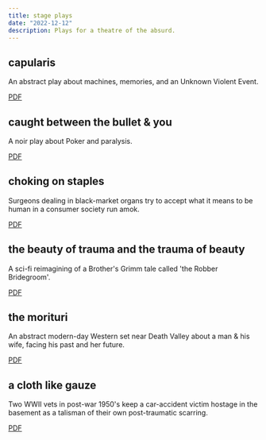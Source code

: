 ```yaml
---
title: stage plays
date: "2022-12-12"
description: Plays for a theatre of the absurd.
---
```


<div>
<h2>capularis</h2>
<p>An abstract play about machines, memories, and an Unknown Violent Event.</p> 
<a href="./olivernowak_capularis.pdf">PDF</a>
</div>

<div>
<h2>caught between the bullet & you</h2>
<p>A noir play about Poker and paralysis.</p> 
<a href="./olivernowak_caughtbetweenbulletandyou.pdf">PDF</a>
</div>

<div>
<h2>choking on staples</h2>
<p>Surgeons dealing in black-market organs try to accept what it means to be human in a consumer society run amok.</p> 
<a href="./olivernowak_chokingonstaples.pdf">PDF</a>
</div>

<div>
<h2>the beauty of trauma and the trauma of beauty</h2>
<p>A sci-fi reimagining of a Brother's Grimm tale called 'the Robber Bridegroom'.</p> 
<a href="./olivernowak_beautyoftrauma.pdf">PDF</a>
</div>

<div>
<h2>the morituri</h2>
<p>An abstract modern-day Western set near Death Valley about a man & his wife, facing his past and her future.</p> 
<a href="./olivernowak_morituri.pdf">PDF</a>
</div>

<div>
<h2>a cloth like gauze</h2>
<p>Two WWII vets in post-war 1950's keep a car-accident victim hostage in the basement as a talisman of their own post-traumatic scarring.</p> 
<a href="./olivernowak_aclothlikegauze.pdf">PDF</a>
</div>
